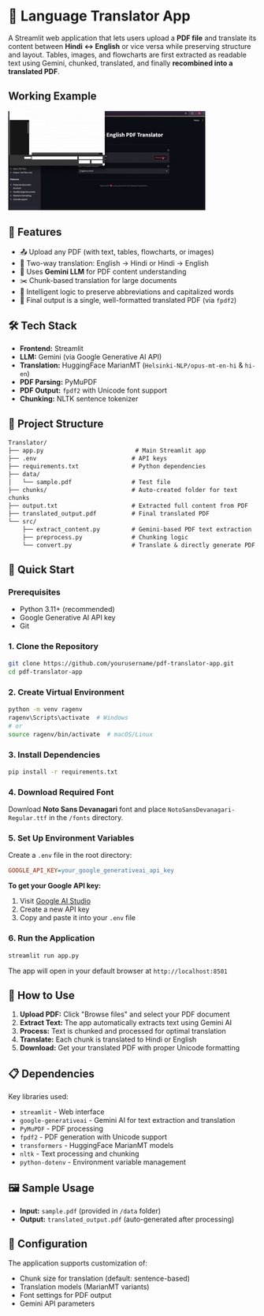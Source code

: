 # 📝 Language Translator App

A Streamlit web application that lets users upload a **PDF file** and translate its content between **Hindi ↔ English** or vice versa while preserving structure and layout. Tables, images, and flowcharts are first extracted as readable text using Gemini, chunked, translated, and finally **recombined into a translated PDF**.

## Working Example

![Example](https://github.com/Memeh15ak/Language_translation/blob/master/media/Example.gif)

## 🚀 Features

- 📤 Upload any PDF (with text, tables, flowcharts, or images)
- 🔁 Two-way translation: English → Hindi or Hindi → English
- 🤖 Uses **Gemini LLM** for PDF content understanding
- ✂️ Chunk-based translation for large documents
- 🧠 Intelligent logic to preserve abbreviations and capitalized words
- 📄 Final output is a single, well-formatted translated PDF (via `fpdf2`)

## 🛠 Tech Stack

- **Frontend:** Streamlit
- **LLM:** Gemini (via Google Generative AI API)
- **Translation:** HuggingFace MarianMT (`Helsinki-NLP/opus-mt-en-hi` & `hi-en`)
- **PDF Parsing:** PyMuPDF
- **PDF Output:** `fpdf2` with Unicode font support
- **Chunking:** NLTK sentence tokenizer

## 📂 Project Structure

```
Translator/
├── app.py                          # Main Streamlit app
├── .env                           # API keys
├── requirements.txt               # Python dependencies
├── data/
│   └── sample.pdf                 # Test file
├── chunks/                        # Auto-created folder for text chunks
├── output.txt                     # Extracted full content from PDF
├── translated_output.pdf          # Final translated PDF
└── src/
    ├── extract_content.py         # Gemini-based PDF text extraction
    ├── preprocess.py              # Chunking logic
    └── convert.py                 # Translate & directly generate PDF
```

## 🚀 Quick Start

### Prerequisites

- Python 3.11+ (recommended)
- Google Generative AI API key
- Git

### 1. Clone the Repository

```bash
git clone https://github.com/yourusername/pdf-translator-app.git
cd pdf-translator-app
```

### 2. Create Virtual Environment

```bash
python -m venv ragenv
ragenv\Scripts\activate  # Windows
# or
source ragenv/bin/activate  # macOS/Linux
```

### 3. Install Dependencies

```bash
pip install -r requirements.txt
```

### 4. Download Required Font

Download **Noto Sans Devanagari** font and place `NotoSansDevanagari-Regular.ttf` in the `/fonts` directory.

### 5. Set Up Environment Variables

Create a `.env` file in the root directory:

```ini
GOOGLE_API_KEY=your_google_generativeai_api_key
```

**To get your Google API key:**
1. Visit [Google AI Studio](https://makersuite.google.com/app/apikey)
2. Create a new API key
3. Copy and paste it into your `.env` file

### 6. Run the Application

```bash
streamlit run app.py
```

The app will open in your default browser at `http://localhost:8501`

## 🎯 How to Use

1. **Upload PDF:** Click "Browse files" and select your PDF document
2. **Extract Text:** The app automatically extracts text using Gemini AI
3. **Process:** Text is chunked and processed for optimal translation
4. **Translate:** Each chunk is translated to Hindi or English
5. **Download:** Get your translated PDF with proper Unicode formatting

## 📋 Dependencies

Key libraries used:

- `streamlit` - Web interface
- `google-generativeai` - Gemini AI for text extraction and translation
- `PyMuPDF` - PDF processing
- `fpdf2` - PDF generation with Unicode support
- `transformers` - HuggingFace MarianMT models
- `nltk` - Text processing and chunking
- `python-dotenv` - Environment variable management

## 🖼️ Sample Usage

- **Input:** `sample.pdf` (provided in `/data` folder)
- **Output:** `translated_output.pdf` (auto-generated after processing)

## 🔧 Configuration

The application supports customization of:

- Chunk size for translation (default: sentence-based)
- Translation models (MarianMT variants)
- Font settings for PDF output
- Gemini API parameters

